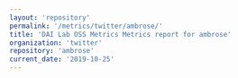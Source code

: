 ```yaml
---
layout: 'repository'
permalink: '/metrics/twitter/ambrose/'
title: 'DAI Lab OSS Metrics Metrics report for ambrose'
organization: 'twitter'
repository: 'ambrose'
current_date: '2019-10-25'
---
```

